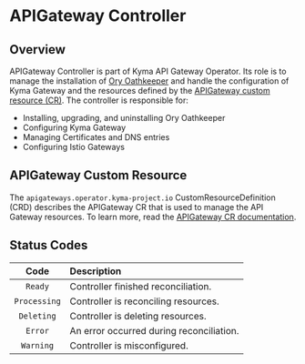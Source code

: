 # APIGateway Controller

## Overview

APIGateway Controller is part of Kyma API Gateway Operator. Its role is to manage the installation of [Ory Oathkeeper](https://www.ory.sh/docs/oathkeeper) and handle the configuration of Kyma Gateway and the resources defined by the [APIGateway custom resource (CR)](./custom-resources/apigateway/04-00-apigateway-custom-resource.md). The controller is responsible for:
- Installing, upgrading, and uninstalling Ory Oathkeeper
- Configuring Kyma Gateway
- Managing Certificates and DNS entries
- Configuring Istio Gateways

## APIGateway Custom Resource

The `apigateways.operator.kyma-project.io` CustomResourceDefinition (CRD) describes the APIGateway CR that is used to manage the API Gateway resources. To learn more, read the [APIGateway CR documentation](./custom-resources/apigateway/04-00-apigateway-custom-resource.md).

## Status Codes

|     Code     | Description                              |
|:------------:|:-----------------------------------------|
|   `Ready`    | Controller finished reconciliation.      |
| `Processing` | Controller is reconciling resources.     |
|  `Deleting`  | Controller is deleting resources.        |
|   `Error`    | An error occurred during reconciliation. |
|  `Warning`   | Controller is misconfigured.             |